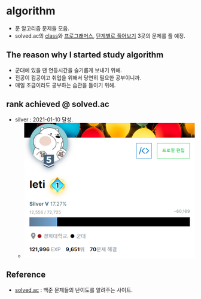# algorithm
- 푼 알고리즘 문제들 모음.
- solved.ac의 [class](https://solved.ac/class)와 [프로그래머스](https://programmers.co.kr/), [단계별로 풀어보기](https://www.acmicpc.net/step) 3곳의 문제를 풀 예정.



## The reason why I started study algorithm
- 군대에 있을 땐 연등시간을 슬기롭게 보내기 위해.
- 전공이 컴공이고 취업을 위해서 당연히 필요한 공부이니까.
- 매일 조금이라도 공부하는 습관을 들이기 위해.


## rank achieved @ solved.ac
- silver : 2021-01-10 달성.
  - ![](./img/silver_v.png)



## Reference
- [solved.ac](https://solved.ac) : 백준 문제들의 난이도를 알려주는 사이트.
